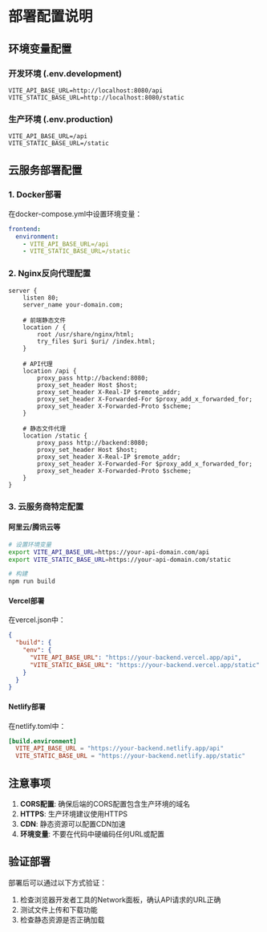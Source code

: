 # 部署配置说明

## 环境变量配置

### 开发环境 (.env.development)
```
VITE_API_BASE_URL=http://localhost:8080/api
VITE_STATIC_BASE_URL=http://localhost:8080/static
```

### 生产环境 (.env.production)
```
VITE_API_BASE_URL=/api
VITE_STATIC_BASE_URL=/static
```

## 云服务部署配置

### 1. Docker部署
在docker-compose.yml中设置环境变量：
```yaml
frontend:
  environment:
    - VITE_API_BASE_URL=/api
    - VITE_STATIC_BASE_URL=/static
```

### 2. Nginx反向代理配置
```nginx
server {
    listen 80;
    server_name your-domain.com;
    
    # 前端静态文件
    location / {
        root /usr/share/nginx/html;
        try_files $uri $uri/ /index.html;
    }
    
    # API代理
    location /api {
        proxy_pass http://backend:8080;
        proxy_set_header Host $host;
        proxy_set_header X-Real-IP $remote_addr;
        proxy_set_header X-Forwarded-For $proxy_add_x_forwarded_for;
        proxy_set_header X-Forwarded-Proto $scheme;
    }
    
    # 静态文件代理
    location /static {
        proxy_pass http://backend:8080;
        proxy_set_header Host $host;
        proxy_set_header X-Real-IP $remote_addr;
        proxy_set_header X-Forwarded-For $proxy_add_x_forwarded_for;
        proxy_set_header X-Forwarded-Proto $scheme;
    }
}
```

### 3. 云服务商特定配置

#### 阿里云/腾讯云等
```bash
# 设置环境变量
export VITE_API_BASE_URL=https://your-api-domain.com/api
export VITE_STATIC_BASE_URL=https://your-api-domain.com/static

# 构建
npm run build
```

#### Vercel部署
在vercel.json中：
```json
{
  "build": {
    "env": {
      "VITE_API_BASE_URL": "https://your-backend.vercel.app/api",
      "VITE_STATIC_BASE_URL": "https://your-backend.vercel.app/static"
    }
  }
}
```

#### Netlify部署
在netlify.toml中：
```toml
[build.environment]
  VITE_API_BASE_URL = "https://your-backend.netlify.app/api"
  VITE_STATIC_BASE_URL = "https://your-backend.netlify.app/static"
```

## 注意事项

1. **CORS配置**: 确保后端的CORS配置包含生产环境的域名
2. **HTTPS**: 生产环境建议使用HTTPS
3. **CDN**: 静态资源可以配置CDN加速
4. **环境变量**: 不要在代码中硬编码任何URL或配置

## 验证部署

部署后可以通过以下方式验证：
1. 检查浏览器开发者工具的Network面板，确认API请求的URL正确
2. 测试文件上传和下载功能
3. 检查静态资源是否正确加载
